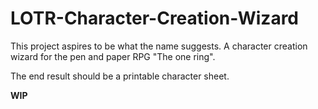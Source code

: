 # LOTR-Character-Creation-Wizard

This project aspires to be what the name suggests. A character creation wizard for the pen and paper RPG "The one ring".

The end result should be a printable character sheet. 

**WIP** 
